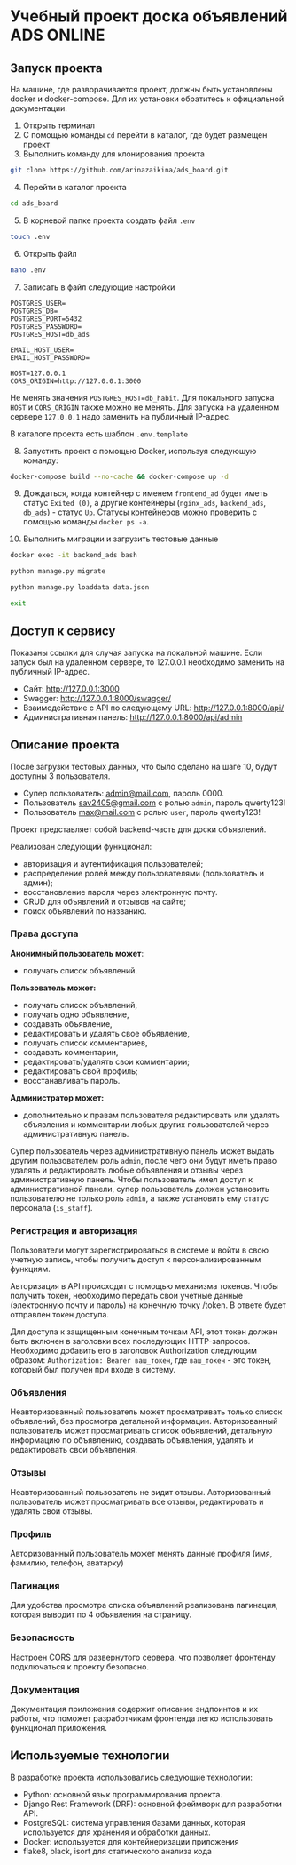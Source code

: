 # Учебный проект доска объявлений ADS ONLINE

## Запуск проекта

На машине, где разворачивается проект, должны быть установлены docker и docker-compose.
Для их установки обратитесь к официальной документации.

1. Открыть терминал
2. С помощью команды `cd` перейти в каталог, где будет размещен проект
3. Выполнить команду для клонирования проекта

```bash
git clone https://github.com/arinazaikina/ads_board.git
```

4. Перейти в каталог проекта

```bash
cd ads_board
```

5. В корневой папке проекта создать файл `.env`

```bash
touch .env
```

6. Открыть файл

```bash
nano .env
```

7. Записать в файл следующие настройки

```
POSTGRES_USER=
POSTGRES_DB=
POSTGRES_PORT=5432
POSTGRES_PASSWORD=
POSTGRES_HOST=db_ads

EMAIL_HOST_USER=
EMAIL_HOST_PASSWORD=

HOST=127.0.0.1
CORS_ORIGIN=http://127.0.0.1:3000
```

Не менять значения `POSTGRES_HOST=db_habit`.
Для локального запуска `HOST` и `CORS_ORIGIN` также можно не менять.
Для запуска на удаленном сервере `127.0.0.1` надо заменить на публичный IP-адрес.

В каталоге проекта есть шаблон `.env.template`

8. Запустить проект с помощью Docker, используя следующую команду:

```bash
docker-compose build --no-cache && docker-compose up -d
```

9. Дождаться, когда контейнер с именем `frontend_ad` будет иметь статус `Exited (0)`, а другие
   контейнеры (`nginx_ads`, `backend_ads`, `db_ads`) -
   статус `Up`. Статусы контейнеров можно проверить с помощью команды `docker ps -a`.


10. Выполнить миграции и загрузить тестовые данные

```bash
docker exec -it backend_ads bash
```

```bash
python manage.py migrate
```

```bash
python manage.py loaddata data.json
```

```bash
exit
```

## Доступ к сервису

Показаны ссылки для случая запуска на локальной машине.
Если запуск был на удаленном сервере, то 127.0.0.1 необходимо заменить на публичный IP-адрес.

* Сайт: http://127.0.0.1:3000
* Swagger: http://127.0.0.1:8000/swagger/
* Взаимодействие с API по следующему URL: http://127.0.0.1:8000/api/
* Административная панель: http://127.0.0.1:8000/api/admin

## Описание проекта

После загрузки тестовых данных, что было сделано на шаге 10, будут доступны 3 пользователя.

* Супер пользователь: admin@mail.com, пароль 0000.
* Пользователь sav2405@gmail.com с ролью `admin`, пароль qwerty123!
* Пользователь max@mail.com с ролью `user`, пароль qwerty123!

Проект представляет собой backend-часть для доски объявлений.

Реализован следующий функционал:

* авторизация и аутентификация пользователей;
* распределение ролей между пользователями (пользователь и админ);
* восстановление пароля через электронную почту.
* CRUD для объявлений и отзывов на сайте;
* поиск объявлений по названию.

### Права доступа

**Анонимный пользователь может**:

- получать список объявлений.

**Пользователь может:**

- получать список объявлений,
- получать одно объявление,
- создавать объявление,
- редактировать и удалять свое объявление,
- получать список комментариев,
- создавать комментарии,
- редактировать/удалять свои комментарии;
- редактировать свой профиль;
- восстанавливать пароль.

**Администратор может:**

- дополнительно к правам пользователя редактировать или удалять
  объявления и комментарии любых других пользователей через административную панель.

Супер пользователь через административную панель может выдать другим пользователем роль `admin`, после чего
они будут иметь право удалять и редактировать любые объявления и отзывы через административную панель.
Чтобы пользователь имел доступ к административной панели, супер пользователь должен установить пользователю не только
роль `admin`, а также установить ему статус персонала (`is_staff`).

### Регистрация и авторизация

Пользователи могут зарегистрироваться в системе и войти в свою учетную запись,
чтобы получить доступ к персонализированным функциям.

Авторизация в API происходит с помощью механизма токенов.
Чтобы получить токен, необходимо передать свои учетные данные (электронную почту и пароль)
на конечную точку /token. В ответе будет отправлен токен доступа.

Для доступа к защищенным конечным точкам API, этот токен должен быть включен в заголовки
всех последующих HTTP-запросов.
Необходимо добавить его в заголовок Authorization следующим образом:
`Authorization: Bearer ваш_токен`, где `ваш_токен` - это токен, который был получен при входе в систему.

### Объявления

Неавторизованный пользователь может просматривать только список объявлений, без просмотра детальной информации.
Авторизованный пользователь может просматривать список объявлений, детальную информацию по объявлению,
создавать объявления, удалять и редактировать свои объявления.

### Отзывы

Неавторизованный пользователь не видит отзывы.
Авторизованный пользователь может просматривать все отзывы, редактировать и удалять свои отзывы.

### Профиль

Авторизованный пользователь может менять данные профиля (имя, фамилию, телефон, аватарку)

### Пагинация

Для удобства просмотра списка объявлений реализована пагинация, которая выводит по 4 объявления на страницу.

### Безопасность

Настроен CORS для развернутого сервера, что позволяет фронтенду подключаться к проекту безопасно.

### Документация

Документация приложения содержит описание эндпоинтов и их работы,
что поможет разработчикам фронтенда легко использовать функционал приложения.

## Используемые технологии

В разработке проекта использовались следующие технологии:

* Python: основной язык программирования проекта.
* Django Rest Framework (DRF): основной фреймворк для разработки API.
* PostgreSQL: система управления базами данных, которая используется для хранения и обработки данных.
* Docker: используется для контейнеризации приложения
* flake8, black, isort для статического анализа кода
